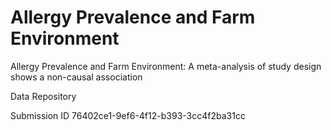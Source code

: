 # Allergy Prevalence and Farm Environment

Allergy Prevalence and Farm Environment: A meta-analysis of study design shows a non-causal association


Data Repository


Submission ID 76402ce1-9ef6-4f12-b393-3cc4f2ba31cc
